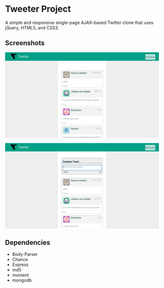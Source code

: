 # Tweeter Project

A simple and responsive single-page AJAX-based Twitter clone that uses jQuery, HTML5, and CSS3.

## Screenshots

!["Tweeter Homepage"](https://github.com/parmvirthind/tweeter/blob/master/docs/Tweeter%20Homepage.png?raw=true)

!["Compose tweet box"](https://github.com/parmvirthind/tweeter/blob/master/docs/Compose%20Tweet.png?raw=true)


## Dependencies

- Body-Parser
- Chance
- Express
- md5
- moment
- mongodb
